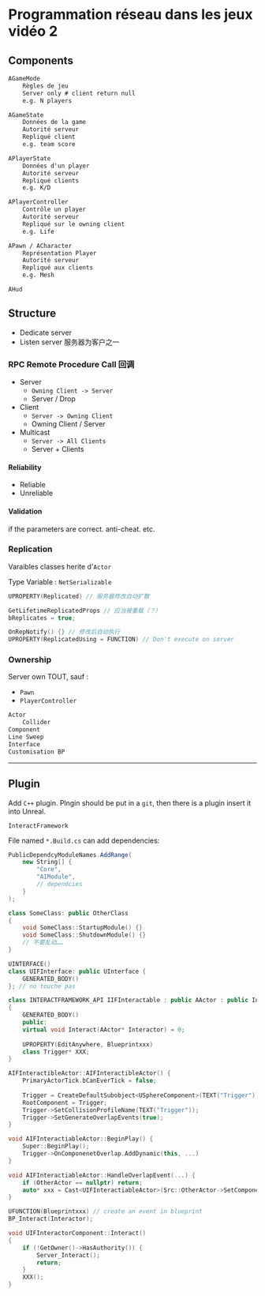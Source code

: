 # Programmation réseau dans les jeux vidéo 2

## Components

```txt
AGameMode
	Règles de jeu
	Server only # client return null
	e.g. N players
```

```txt
AGameState
	Données de la game
	Autorité serveur
	Repliqué client
	e.g. team score
```

```txt
APlayerState
	Données d'un player
	Autorité serveur
	Repliqué clients
	e.g. K/D
```

```txt
APlayerController
	Contrôle un player
	Autorité serveur
	Repliqué sur le owning client
	e.g. Life
```

```txt
APawn / ACharacter
	Représentation Player
	Autorité serveur
	Repliqué aux clients
	e.g. Mesh
```

```
AHud
```

## Structure

- Dedicate server
- Listen server 服务器为客户之一

### RPC Remote Procedure Call 回调

- Server
  - `Owning Client -> Server`
  - Server / Drop
- Client
  - `Server -> Owning Client`
  - Owning Client / Server
- Multicast
  - `Server -> All Clients`
  - Server + Clients

#### Reliability

- Reliable
- Unreliable

#### Validation

if the parameters are correct. anti-cheat. etc.

### Replication

Varaibles classes herite d'`Actor`

Type Variable : `NetSerializable`

```c++
UPROPERTY(Replicated) // 服务器修改自动扩散
```

```c++
GetLifetimeReplicatedProps // 应当被重载（？）
bReplicates = true;
```

```c++
OnRepNotify() {} // 修改后自动执行
UPROPERTY(ReplicatedUsing = FUNCTION) // Don't execute on server
```

### Ownership

Server own TOUT, sauf :

- `Pawn`
- `PlayerController`

```txt
Actor
	Collider
Component
Line Sweep
Interface
Customisation BP
```

----

## Plugin

Add `C++` plugin. Plngin should be put in a `git`, then there is a plugin insert it into Unreal.

`InteractFramework`

File named `*.Build.cs` can add dependencies:

```csharp
PublicDependcyModuleNames.AddRange(
	new String[] {
		"Core",
		"AIModule",
		// dependcies
	}
);
```

```c++
class SomeClass: public OtherClass
{
	void SomeClass::StartupModule() {}
	void SomeClass::ShutdownModule() {}
	// 不要乱动……
}
```

```c++
UINTERFACE()
class UIFInterface: public UInterface {
	GENERATED_BODY()
}; // no touche pas

class INTERACTFRAMEWORK_API IIFInteractable : public AActor : public Interactable
{
    GENERATED_BODY()
    public:
    virtual void Interact(AActor* Interactor) = 0;
    
    UPROPERTY(EditAnywhere, Blueprintxxx)
    class Trigger* XXX;
}

AIFInteractibleActor::AIFInteractibleActor() {
    PrimaryActorTick.bCanEverTick = false;
    
    Trigger = CreateDefaultSubobject<USphereComponent>(TEXT("Trigger"));
    RootComponent = Trigger;
    Trigger->SetCollisionProfileName(TEXT("Trigger"));
    Trigger->SetGenerateOverlapEvents(true);
}

void AIFInteractiableActor::BeginPlay() {
    Super::BeginPlay();
    Trigger->OnComponenetOverlap.AddDynamic(this, ...)
}

void AIFInteractiableActor::HandleOverlapEvent(...) {
    if (OtherActor == nullptr) return;
    auto* xxx = Cast<UIFInteractiableActor>(Src::OtherActor->SetComponent...);
}
```

```c++
UFUNCTION(Blueprintxxx) // create an event in blueprint
BP_Interact(Interactor);
```

```c++
void UIFInteractorComponent::Interact()
{
	if (!GetOwner()->HasAuthority()) {
		Server_Interact();
		return;
	}
	XXX();
}
```

